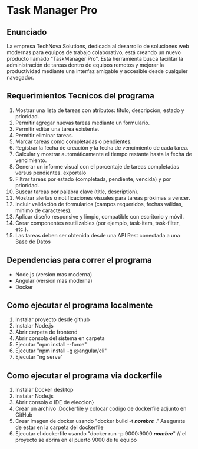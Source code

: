 # Task Manager Pro

## Enunciado

La empresa TechNova Solutions, dedicada al desarrollo de soluciones web modernas para equipos de trabajo colaborativo, está creando un nuevo producto llamado "TaskManager Pro". Esta herramienta busca facilitar la administración de tareas dentro de equipos remotos y mejorar la productividad mediante una interfaz amigable y accesible desde cualquier navegador.

## Requerimientos Tecnicos del programa

1.	Mostrar una lista de tareas con atributos: título, descripción, estado y prioridad.
2.	Permitir agregar nuevas tareas mediante un formulario.
3.	Permitir editar una tarea existente.
4.	Permitir eliminar tareas.
5.	Marcar tareas como completadas o pendientes.
6.	Registrar la fecha de creación y la fecha de vencimiento de cada tarea.
7.	Calcular y mostrar automáticamente el tiempo restante hasta la fecha de vencimiento.
8.	Generar un informe visual con el porcentaje de tareas completadas versus pendientes. exportalo
9.	Filtrar tareas por estado (completada, pendiente, vencida) y por prioridad.
10.	Buscar tareas por palabra clave (title, description).
11.	Mostrar alertas o notificaciones visuales para tareas próximas a vencer.
12.	Incluir validación de formularios (campos requeridos, fechas válidas, mínimo de caracteres).
13.	Aplicar diseño responsive y limpio, compatible con escritorio y móvil.
14.	Crear componentes reutilizables (por ejemplo, task-item, task-filter, etc.).
15.	Las tareas deben ser obtenida desde una API Rest conectada a una Base de Datos

## Dependencias para correr el programa

- Node.js (version mas moderna)
- Angular (version mas moderna)
- Docker

## Como ejecutar el programa localmente

1.  Instalar proyecto desde github
2.  Instalar Node.js
3.  Abrir carpeta de frontend
4.  Abrir consola del sistema en carpeta
5.  Ejecutar "npm install --force"
6.  Ejecutar "npm install -g @angular/cli"
7.  Ejecutar "ng serve"

## Como ejecutar el programa via dockerfile

1. Instalar Docker desktop
2. Instalar Node.js
3. Abrir consola o IDE de eleccion}
4. Crear un archivo .Dockerfile y colocar codigo de dockerfile adjunto en GitHub
5. Crear imagen de docker usando "docker build -t ***nombre*** ." Asegurate de estar en la carpeta del dockerfile
6. Ejecutar el dockerfile usando "docker run -p 9000:9000 ***nombre***" // el proyecto se abrira en el puerto 9000 de tu equipo
